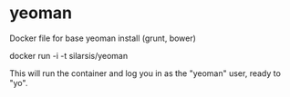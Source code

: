yeoman
======

Docker file for base yeoman install (grunt, bower)

docker run -i -t silarsis/yeoman

This will run the container and log you in as the "yeoman" user,
ready to "yo".